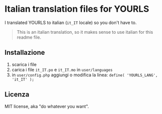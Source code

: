 # Italian translation files for YOURLS
I translated YOURLS to italian (`it_IT` locale) so you don't have to.
> This is an italian translation, so it makes sense to use italian for this readme file.

## Installazione

 1. scarica i file
 2. carica i file `it_IT.po` e `it_IT.mo` in `user/languages`
 3. in `user/config.php` aggiungi o modifica la linea: `define( 'YOURLS_LANG', 'it_IT' );`

## Licenza
MIT license, aka "do whatever you want".
